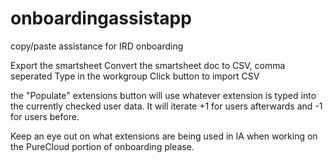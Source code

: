 # onboardingassistapp
copy/paste assistance for IRD onboarding


Export the smartsheet
Convert the smartsheet doc to CSV, comma seperated
Type in the workgroup 
Click button to import CSV

the "Populate" extensions button will use whatever extension is typed into the currently checked user data.
It will iterate +1 for users afterwards and -1 for users before.

Keep an eye out on what extensions are being used in IA when working on the PureCloud portion of onboarding please.
